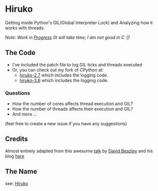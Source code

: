 Hiruko
======

Getting inside Python's GIL(Global Interpreter Lock) and Analyzing how it works with threads.

*Note: Work in [Progress](https://trello.com/b/oM4fkHZD/hiruko) (It will take time; I am not good in C :|)*

The Code
--------

* I've included the patch file to log GIL ticks and threads executed
* Or, you can check out my fork of CPython at:
    * [hiruko-2.7](https://github.com/vipul-sharma20/cpython/tree/hiruko-2.7) which includes the logging code.
    * [hiruko-3.6](https://github.com/vipul-sharma20/cpython/tree/hiruko-3.6) which includes the logging code.


### Questions ###

* How the number of cores affects thread execution and GIL?
* How the number of threads affects their execution and GIL?
* And more ...

(feel free to create a new issue if you have any suggestions)

Credits
-------

Almost entirely adapted from this awesome [talk](https://www.youtube.com/watch?v=Obt-vMVdM8s) by [David Beazley](http://www.dabeaz.com/) and his blog [here](http://www.dabeaz.com/GIL/)

The Name
--------

see: [Hiruko](http://naruto.wikia.com/wiki/Hiruko)

